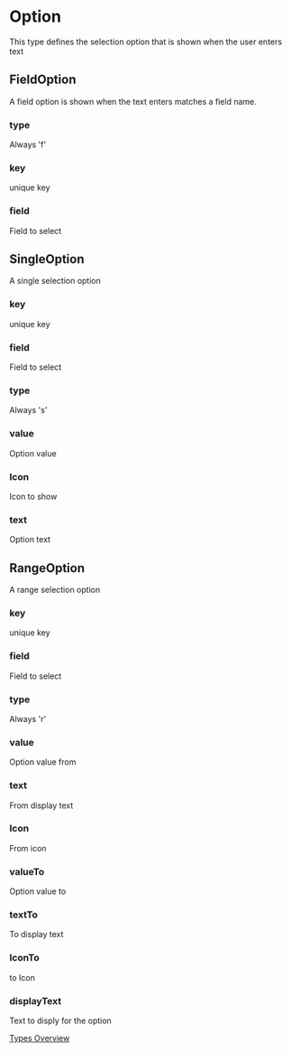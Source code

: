 # Option
This type defines the selection option that is shown when the user enters text

## FieldOption
A field option is shown when the text enters matches a field name.
### type
Always 'f'
### key
unique key
### field
Field to select

## SingleOption
A single selection option
### key
unique key
### field
Field to select
### type
Always 's'
### value
Option value
### Icon
Icon to show
### text
Option text

## RangeOption
A range selection option
### key
unique key
### field
Field to select
### type
Always 'r'
### value
Option value from
### text
From display text
### Icon
From icon
### valueTo
Option value to
### textTo
To display text
### IconTo
to Icon
### displayText
Text to disply for the option


[Types Overview](./types/Overview.md)